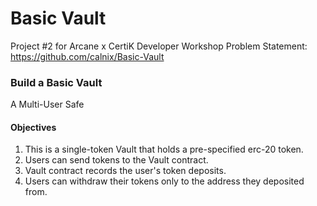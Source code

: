 # Basic Vault
Project #2 for Arcane x CertiK Developer Workshop
Problem Statement: https://github.com/calnix/Basic-Vault 

### Build a Basic Vault
A Multi-User Safe

#### Objectives
1. This is a single-token Vault that holds a pre-specified erc-20 token.
2. Users can send tokens to the Vault contract.
3. Vault contract records the user's token deposits.
4. Users can withdraw their tokens only to the address they deposited from.
